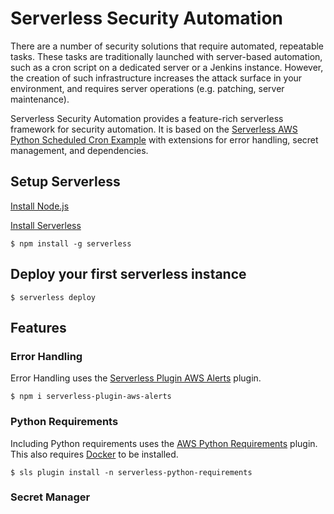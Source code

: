 # Serverless Security Automation

There are a number of security solutions that require automated, repeatable tasks. These tasks are traditionally launched with server-based automation, such as a cron script on a dedicated server or a Jenkins instance. However, the creation of such infrastructure increases the attack surface in your environment, and requires server operations (e.g. patching, server maintenance). 

Serverless Security Automation provides a feature-rich serverless framework for security automation. It is based on the [Serverless AWS Python Scheduled Cron Example](https://github.com/serverless/examples/tree/master/aws-python-scheduled-cron) with extensions for error handling, secret management, and dependencies.

## Setup Serverless
[Install Node.js](https://nodejs.org/en/download/)

[Install Serverless](https://serverless.com/framework/docs/providers/aws/guide/installation/)

`$ npm install -g serverless`

## Deploy your first serverless instance
`$ serverless deploy`

## Features

### Error Handling

Error Handling uses the [Serverless Plugin AWS Alerts](https://github.com/ACloudGuru/serverless-plugin-aws-alerts) plugin. 

`$ npm i serverless-plugin-aws-alerts`

### Python Requirements

Including Python requirements uses the [AWS Python Requirements](https://github.com/UnitedIncome/serverless-python-requirements) plugin. This also requires [Docker](https://www.docker.com/get-started) to be installed.

`$ sls plugin install -n serverless-python-requirements`


### Secret Manager